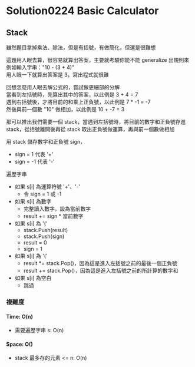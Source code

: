 # Solution0224 Basic Calculator

## Stack

雖然題目拿掉乘法、除法，但是有括號，有做簡化，但還是很難想

這題用人眼去算，很容易就算出答案，主要就考驗你能不能 generalize 出規則來  
例如輸入字串："10 - (3 + 4)"  
用人眼一下就算出答案是 3，寫出程式就很難  

回想怎麼用人眼去解公式的，嘗試做更細部的分解  
當看到左括號時，先算出其中的答案，以此例是 3 + 4 = 7  
遇到右括號後，才將目前的和乘上正負號，以此例是 7 * -1 = -7  
然後與前一個數 "10" 做相加，以此例是 10 + -7 = 3

那可以推出我們需要一個 stack，當遇到左括號時，將目前的數字和正負號存進 stack，從括號離開後再從 stack 取出正負號做運算，再與前一個數做相加

用 stack 儲存數字和正負號 sign，
- sign = 1 代表 '+'
- sign = -1 代表 '-'

遍歷字串
- 如果 s[i] 為運算符號 '+'、'-'
  - 令 sign = 1 或 -1
- 如果 s[i] 為數字
  - 完整讀入數字，設為當前數字
  - result += sign * 當前數字
- 如果 s[i] 為 '('
  - stack.Push(result)
  - stack.Push(sign)
  - result = 0
  - sign = 1
- 如果 s[i] 為 '('
  - result *= stack.Pop()，因為這是進入左括號之前的最後一個正負號
  - result += stack.Pop()，因為這是進入左括號之前的所計算的數字和
- 如果 s[i] 為空白
  - 跳過

### 複雜度

#### Time: O(n)
- 需要遍歷字串 s: O(n)

#### Space: O()
- stack 最多存的元素 <= n: O(n)